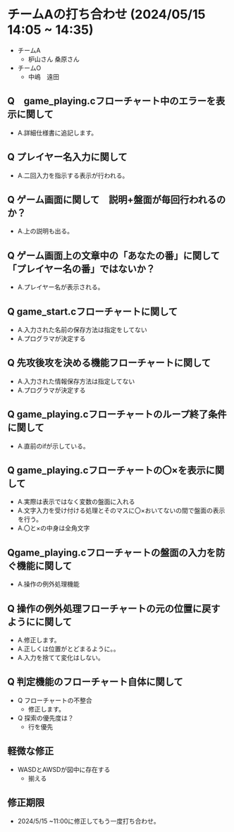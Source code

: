 # チームAの打ち合わせ (2024/05/15 14:05 ~ 14:35)
 - チームA
   - 枦山さん 桑原さん
 - チームO
   - 中嶋　遠田

## Q　game_playing.cフローチャート中のエラーを表示に関して
 - A.詳細仕様書に追記します。

## Q プレイヤー名入力に関して
 - A.二回入力を指示する表示が行われる。

## Q ゲーム画面に関して　説明+盤面が毎回行われるのか？
 - A.上の説明も出る。

## Q ゲーム画面上の文章中の「あなたの番」に関して「プレイヤー名の番」ではないか？
 - A.プレイヤー名が表示される。

## Q game_start.cフローチャートに関して
 - A.入力された名前の保存方法は指定をしてない
 - A.プログラマが決定する
  
## Q 先攻後攻を決める機能フローチャートに関して
 - A.入力された情報保存方法は指定してない 
 - A.プログラマが決定する

## Q game_playing.cフローチャートのループ終了条件に関して
 - A.直前のifが示している。

## Q game_playing.cフローチャートの〇×を表示に関して
 - A.実際は表示ではなく変数の盤面に入れる
 - A.文字入力を受け付ける処理とそのマスに〇×おいてないの間で盤面の表示を行う。
 - A.〇と×の中身は全角文字

## Qgame_playing.cフローチャートの盤面の入力を防ぐ機能に関して
- A.操作の例外処理機能

## Q 操作の例外処理フローチャートの元の位置に戻すようにに関して 
 - A.修正します。
 - A.正しくは位置がとどまるように。。
 - A.入力を捨てて変化はしない。

## Q 判定機能のフローチャート自体に関して
 - Q フローチャートの不整合
   - 修正します。
 - Q 探索の優先度は？
   - 行を優先

## 軽微な修正
 - WASDとAWSDが図中に存在する
   - 揃える

## 修正期限
 - 2024/5/15 ~11:00に修正してもう一度打ち合わせ。